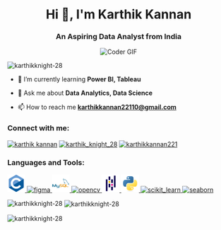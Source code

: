 <h1 align="center">Hi 👋, I'm Karthik Kannan</h1>
<h3 align="center">An Aspiring Data Analyst from India</h3>
<p align='center'>
<img alt="Coder GIF" height=250 width=350 src="https://miro.medium.com/max/1360/0*7Q3yvSIv_t0ioJ-Z.gif" />
</p>

<p align="left"> <img src="https://komarev.com/ghpvc/?username=karthikknight-28&label=Profile%20views&color=0e75b6&style=flat" alt="karthikknight-28" /> </p>

- 🌱 I’m currently learning **Power BI, Tableau**

- 💬 Ask me about **Data Analytics, Data Science**

- 📫 How to reach me **karthikkannan22110@gmail.com**

<h3 align="left">Connect with me:</h3>
<p align="left">
<a href="https://linkedin.com/in/karthik kannan" target="blank"><img align="center" src="https://raw.githubusercontent.com/rahuldkjain/github-profile-readme-generator/master/src/images/icons/Social/linked-in-alt.svg" alt="karthik kannan" height="30" width="40" /></a>
<a href="https://instagram.com/karthik_knight_28" target="blank"><img align="center" src="https://raw.githubusercontent.com/rahuldkjain/github-profile-readme-generator/master/src/images/icons/Social/instagram.svg" alt="karthik_knight_28" height="30" width="40" /></a>
<a href="https://www.hackerrank.com/karthikkannan221" target="blank"><img align="center" src="https://raw.githubusercontent.com/rahuldkjain/github-profile-readme-generator/master/src/images/icons/Social/hackerrank.svg" alt="karthikkannan221" height="30" width="40" /></a>
</p>

<h3 align="left">Languages and Tools:</h3>
<p align="left"> <a href="https://www.cprogramming.com/" target="_blank" rel="noreferrer"> <img src="https://raw.githubusercontent.com/devicons/devicon/master/icons/c/c-original.svg" alt="c" width="40" height="40"/> </a> <a href="https://www.figma.com/" target="_blank" rel="noreferrer"> <img src="https://www.vectorlogo.zone/logos/figma/figma-icon.svg" alt="figma" width="40" height="40"/> </a> <a href="https://www.mysql.com/" target="_blank" rel="noreferrer"> <img src="https://raw.githubusercontent.com/devicons/devicon/master/icons/mysql/mysql-original-wordmark.svg" alt="mysql" width="40" height="40"/> </a> <a href="https://opencv.org/" target="_blank" rel="noreferrer"> <img src="https://www.vectorlogo.zone/logos/opencv/opencv-icon.svg" alt="opencv" width="40" height="40"/> </a> <a href="https://pandas.pydata.org/" target="_blank" rel="noreferrer"> <img src="https://raw.githubusercontent.com/devicons/devicon/2ae2a900d2f041da66e950e4d48052658d850630/icons/pandas/pandas-original.svg" alt="pandas" width="40" height="40"/> </a> <a href="https://www.python.org" target="_blank" rel="noreferrer"> <img src="https://raw.githubusercontent.com/devicons/devicon/master/icons/python/python-original.svg" alt="python" width="40" height="40"/> </a> <a href="https://scikit-learn.org/" target="_blank" rel="noreferrer"> <img src="https://upload.wikimedia.org/wikipedia/commons/0/05/Scikit_learn_logo_small.svg" alt="scikit_learn" width="40" height="40"/> </a> <a href="https://seaborn.pydata.org/" target="_blank" rel="noreferrer"> <img src="https://seaborn.pydata.org/_images/logo-mark-lightbg.svg" alt="seaborn" width="40" height="40"/> </a> </p>

<p><img align="left" src="https://github-readme-stats.vercel.app/api/top-langs?username=karthikknight-28&show_icons=true&locale=en&layout=compact" alt="karthikknight-28" /></p>

<p>&nbsp;<img align="center" src="https://github-readme-stats.vercel.app/api?username=karthikknight-28&show_icons=true&locale=en" alt="karthikknight-28" /></p>

<p><img align="center" src="https://github-readme-streak-stats.herokuapp.com/?user=karthikknight-28&" alt="karthikknight-28" /></p>
